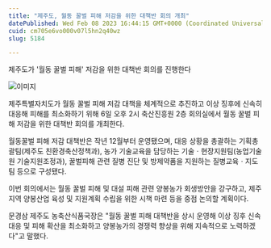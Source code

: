 ```yaml
---
title: "제주도, 월동 꿀벌 피해 저감을 위한 대책반 회의 개최"
datePublished: Wed Feb 08 2023 16:44:15 GMT+0000 (Coordinated Universal Time)
cuid: cm705e6vo000v07l5hn2q40wz
slug: 5184

---
```



제주도가 '월동 꿀벌 피해' 저감을 위한 대책반 회의를 진행한다

![이미지](https://cdn.hashnode.com/res/hashnode/image/upload/v1739258145373/99e4a67b-438a-4cd2-8d83-9e7a3b1474c1.jpeg)

제주특별자치도가 월동 꿀벌 피해 저감 대책을 체계적으로 추진하고 이상 징후에 신속히 대응해 피해를 최소화하기 위해 6일 오후 2시 축산진흥원 2층 회의실에서 월동 꿀벌 피해 저감을 위한 대책반 회의를 개최한다.

월동꿀벌 피해 저감 대책반은 작년 12월부터 운영됐으며, 대응 상황을 총괄하는 기획총괄팀(제주도 친환경축산정책과), 농가 기술교육을 담당하는 기술ㆍ현장지원팀(농업기술원 기술지원조정과), 꿀벌피해 관련 질병 진단 및 방제약품을 지원하는 질병교육ㆍ지도팀 등으로 구성됐다.

이번 회의에서는 월동 꿀벌 피해 및 대설 피해 관련 양봉농가 회생방안을 강구하고, 제주지역 양봉산업 육성 및 지원계획 수립을 위한 시책 마련 등을 중점 논의할 계획이다.

문경삼 제주도 농축산식품국장은 "월동 꿀벌 피해 대책반을 상시 운영해 이상 징후 신속 대응 및 피해 확산을 최소화하고 양봉농가의 경쟁력 향상을 위해 지속적으로 노력하겠다"고 말했다.